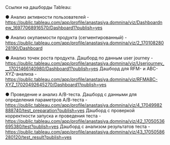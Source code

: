 Ссылки на дашборды Tableau:

● Анализ активности пользователей - https://public.tableau.com/app/profile/anastasiya.domnina/viz/Dashboardnew_16977068916570/Dashboard1?publish=yes

● Анализ окупаемости продукта (сегментированный) - https://public.tableau.com/app/profile/anastasiya.domnina/viz/2_17010828028190/Dashboard

● Анализ точек роста продукта. Дашборд по данным user journey - https://public.tableau.com/app/profile/anastasiya.domnina/viz/Userjourney___17021466140980/Dashboard1?publish=yes 
Дашборд для RFM- и ABC-XYZ-анализа - https://public.tableau.com/app/profile/anastasiya.domnina/viz/RFMABC-XYZ_17020492645270/Dashboard1?publish=yes

● Проведение и анализ A/B-теста. Дашборд с данными для определения параметров А/В-теста - https://public.tableau.com/app/profile/anastasiya.domnina/viz/4_17049982888740/test_preparation?publish=yes 
Дашборд с проверкой корректности запуска и проведения теста - https://public.tableau.com/app/profile/anastasiya.domnina/viz/42_17050536695380/test?publish=yes
Дашборд с анализом результатов теста - https://public.tableau.com/app/profile/anastasiya.domnina/viz/43_17050586280120/test_result?publish=yes
